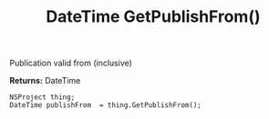 ﻿---
uid: crmscript_ref_NSProject_GetPublishFrom
title: DateTime GetPublishFrom()
intellisense: NSProject.GetPublishFrom
keywords: NSProject, GetPublishFrom
so.topic: reference
---

Publication valid from (inclusive)

**Returns:** DateTime


```crmscript
NSProject thing;
DateTime publishFrom  = thing.GetPublishFrom();
```


